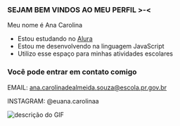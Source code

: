 ### SEJAM BEM VINDOS AO MEU PERFIL >-<

Meu nome é Ana Carolina 

- Estou estudando no [Alura](https://www.alura.com.br)
- Estou me desenvolvendo na linguagem JavaScript
- Utilizo esse espaço para minhas atividades escolares 
### Você pode entrar em contato comigo 

EMAIL: ana.carolinadealmeida.souza@escola.pr.gov.br 

INSTAGRAM: @euana.carolinaa

![descrição do GIF](https://media.tenor.com/AKHj5e7v4pcAAAAi/cute.gif)
